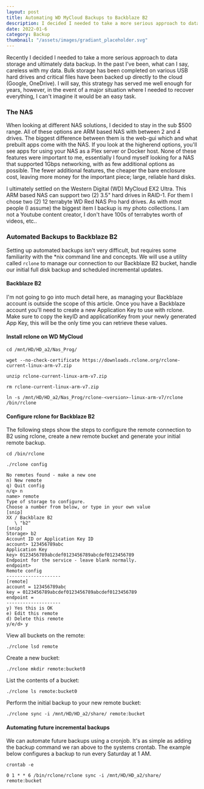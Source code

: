 ```yaml
---
layout: post
title: Automating WD MyCloud Backups to Backblaze B2
description: I decided I needed to take a more serious approach to data storage and ultimately data backup.
date: 2022-01-6
category: Backup
thumbnail: "/assets/images/gradiant_placeholder.svg"
---
```


Recently I decided I needed to take a more serious approach to data storage and ultimately data backup. In the past I've been, what can I say, careless with my data. Bulk storage has been completed on various USB hard drives and critical files have been backed up directly to the cloud (Google, OneDrive). I will say, this strategy has served me well enough for years, however, in the event of a major situation where I needed to recover everything, I can't imagine it would be an easy task. 
<!--more-->
### The NAS
When looking at different NAS solutions, I decided to stay in the sub $500 range.  All of these options are ARM based NAS with between 2 and 4 drives.  The biggest difference between them is the web-gui which and what prebuilt apps come with the NAS.  If you look at the higherend options, you'll see apps for using your NAS as a Plex server or Docker host.  None of these features were important to me, essentially I found myself looking for a NAS that supported 1Gbps networking, with as few additional options as possible.  The fewer additional features, the cheaper the bare enclosure cost, leaving more money for the important piece; large, reliable hard disks.

I ultimately settled on the Western Digital (WD) MyCloud EX2 Ultra.  This ARM based NAS can support two (2) 3.5" hard drives in RAID-1. For them I chose two (2) 12 terrabyte WD Red NAS Pro hard drives. As with most people (I assume) the biggest item I backup is my photo collections. I am not a Youtube content creator, I don't have 100s of terrabytes worth of videos, etc..

### Automated Backups to Backblaze B2
Setting up automated backups isn't very difficult, but requires some familiarity with the *nix command line and concepts.  We will use a utility called `rclone` to manage our connection to our Backblaze B2 bucket, handle our initial full disk backup and scheduled incremental updates.  

#### Backblaze B2
I'm not going to go into much detail here, as managing your Backblaze account is outside the scope of this article.  Once you have a Backblaze account you'll need to create a new Application Key to use with rclone.  Make sure to copy the keyID and applicationKey from your newly generated App Key, this will be the only time you can retrieve these values.

#### Install rclone on WD MyCloud
```
cd /mnt/HD/HD_a2/Nas_Prog/

wget --no-check-certificate https://downloads.rclone.org/rclone-current-linux-arm-v7.zip

unzip rclone-current-linux-arm-v7.zip

rm rclone-current-linux-arm-v7.zip

ln -s /mnt/HD/HD_a2/Nas_Prog/rclone-<version>-linux-arm-v7/rclone /bin/rclone
```
#### Configure rclone for Backblaze B2
The following steps show the steps to configure the remote connection to B2 using rclone, create a new remote bucket and generate your initial remote backup.

```
cd /bin/rclone

./rclone config

No remotes found - make a new one
n) New remote
q) Quit config
n/q> n
name> remote
Type of storage to configure.
Choose a number from below, or type in your own value
[snip]
XX / Backblaze B2
   \ "b2"
[snip]
Storage> b2
Account ID or Application Key ID
account> 123456789abc
Application Key
key> 0123456789abcdef0123456789abcdef0123456789
Endpoint for the service - leave blank normally.
endpoint>
Remote config
--------------------
[remote]
account = 123456789abc
key = 0123456789abcdef0123456789abcdef0123456789
endpoint =
--------------------
y) Yes this is OK
e) Edit this remote
d) Delete this remote
y/e/d> y
```
View all buckets on the remote:
```
./rclone lsd remote
```
Create a new bucket:
```
./rclone mkdir remote:bucket0
```
List the contents of a bucket:
```
./rclone ls remote:bucket0
```
Perform the initial backup to your new remote bucket:
```
./rclone sync -i /mnt/HD/HD_a2/share/ remote:bucket
```
#### Automating future incremental backups
We can automate future backups using a cronjob.  It's as simple as adding the backup command we ran above to the systems crontab.  The example below configures a backup to run every Saturday at 1 AM.
```
crontab -e 

0 1 * * 6 /bin/rclone/rclone sync -i /mnt/HD/HD_a2/share/ remote:bucket
```
